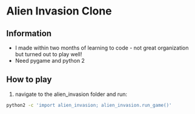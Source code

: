 # Alien Invasion Clone

## Information
- I made within two months of learning to code - not great organization but turned out to play well!
- Need pygame and python 2

## How to play
1) navigate to the alien_invasion folder and run: 
```bash
python2 -c 'import alien_invasion; alien_invasion.run_game()'
```
